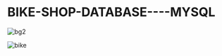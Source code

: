 # BIKE-SHOP-DATABASE----MYSQL

![bg2](https://github.com/user-attachments/assets/1aba4d1f-254a-4466-b6d2-968249f0f6b8)

![bike](https://github.com/user-attachments/assets/f877d1e1-6915-42f3-8063-8eb73e1ce10e)
